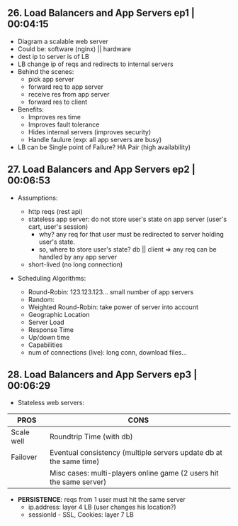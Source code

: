 ## 26. Load Balancers and App Servers ep1 | 00:04:15

- Diagram a scalable web server
- Could be: software (nginx) || hardware
- dest ip to server is of LB
- LB change ip of reqs and redirects to internal servers
- Behind the scenes:
  - pick app server
  - forward req to app server
  - receive res from app server
  - forward res to client
- Benefits:
  - Improves res time
  - Improves fault tolerance
  - Hides internal servers (improves security)
  - Handle faulure (exp: all app servers are busy)
- LB can be Single point of Failure? HA Pair (high availability)

## 27. Load Balancers and App Servers ep2 | 00:06:53
- Assumptions:
  - http reqs (rest api)
  - stateless app server: do not store user's state on app server (user's cart, user's session)
    - why? any req for that user must be redirected to server holding user's state.
    - so, where to store user's state? db || client => any req can be handled by any app server
  - short-lived (no long connection)

- Scheduling Algorithms:
  - Round-Robin: 123.123.123... small number of app servers
  - Random: 
  - Weighted Round-Robin: take power of server into account
  - Geographic Location
  - Server Load
  - Response Time
  - Up/down time
  - Capabilities
  - num of connections (live): long conn, download files...

## 28. Load Balancers and App Servers ep3 | 00:06:29

- Stateless web servers:

| PROS | CONS|
| -- | -- |
| Scale well | Roundtrip Time (with db) |
| Failover | Eventual consistency (multiple servers update db at the same time) |
|  | Misc cases: multi-players online game (2 users hit the same server) |

- __PERSISTENCE__: reqs from 1 user must hit the same server
  - ip.address: layer 4 LB (user changes his location?)
  - sessionId - SSL, Cookies: layer 7 LB
